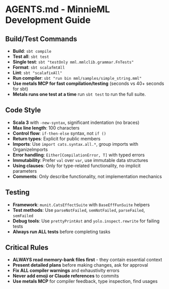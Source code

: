 # AGENTS.md - MinnieML Development Guide

## Build/Test Commands
- **Build**: `sbt compile` 
- **Test all**: `sbt test`
- **Single test**: `sbt "testOnly mml.mmlclib.grammar.FnTests"`
- **Format**: `sbt scalafmtAll` 
- **Lint**: `sbt "scalafixAll"`
- **Run compiler**: `sbt "run bin mml/samples/simple_string.mml"`
- **Use metals MCP for fast compilation/testing** (seconds vs 40+ seconds 
for sbt)
- **Metals runs one test at a time** run `sbt test` to run the full suite.

## Code Style
- **Scala 3** with `-new-syntax`, significant indentation (no braces)
- **Max line length**: 100 characters
- **Control flow**: `if-then-else` syntax, not `if ()`
- **Return types**: Explicit for public members
- **Imports**: Use `import cats.syntax.all.*`, group imports with OrganizeImports
- **Error handling**: `Either[CompilationError, T]` with typed errors
- **Immutability**: Prefer `val` over `var`, use immutable data structures
- **Using clauses**: Only for type-related functionality, no implicit parameters
- **Comments**: Only describe functionality, not implementation mechanics

## Testing
- **Framework**: `munit.CatsEffectSuite` with `BaseEffFunSuite` helpers
- **Test methods**: Use `parseNotFailed`, `semNotFailed`, `parseFailed`, `semFailed`
- **Debug tools**: Use `prettyPrintAst` and `yolo.inspect.rewrite` for failing tests
- **Always run ALL tests** before completing tasks

## Critical Rules
- **ALWAYS read memory-bank files first** - they contain essential context
- **Present detailed plans** before making changes, ask for approval
- **Fix ALL compiler warnings** and exhaustivity errors
- **Never add emoji or Claude references** to commits
- **Use metals MCP** for compiler feedback, type inspection, find usages